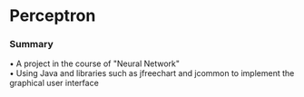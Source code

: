 # Perceptron
### Summary  
• A project in the course of "Neural Network"  
• Using Java and libraries such as jfreechart and jcommon to implement the graphical user interface  
